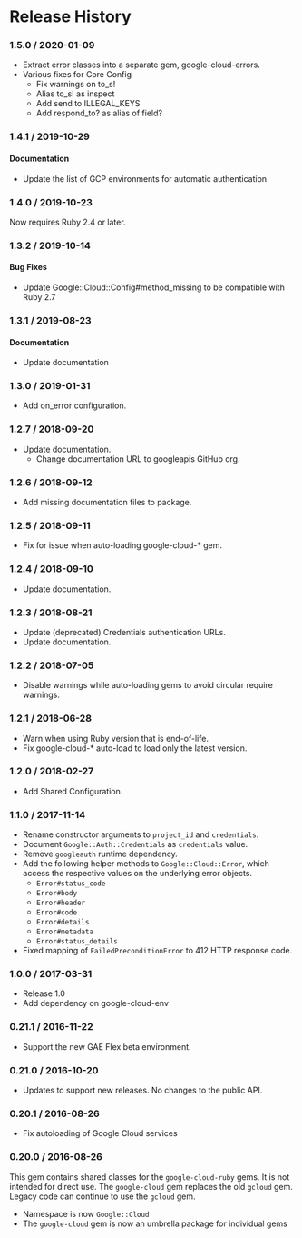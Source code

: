 # Release History

### 1.5.0 / 2020-01-09

* Extract error classes into a separate gem, google-cloud-errors.
* Various fixes for Core Config
    * Fix warnings on to_s!
    * Alias to_s! as inspect
    * Add send to ILLEGAL_KEYS
    * Add respond_to? as alias of field?

### 1.4.1 / 2019-10-29

#### Documentation

* Update the list of GCP environments for automatic authentication

### 1.4.0 / 2019-10-23

Now requires Ruby 2.4 or later.

### 1.3.2 / 2019-10-14

#### Bug Fixes

* Update Google::Cloud::Config#method_missing to be compatible with Ruby 2.7

### 1.3.1 / 2019-08-23

#### Documentation

* Update documentation

### 1.3.0 / 2019-01-31

* Add on_error configuration.

### 1.2.7 / 2018-09-20

* Update documentation.
  * Change documentation URL to googleapis GitHub org.

### 1.2.6 / 2018-09-12

* Add missing documentation files to package.

### 1.2.5 / 2018-09-11

* Fix for issue when auto-loading google-cloud-* gem.

### 1.2.4 / 2018-09-10

* Update documentation.

### 1.2.3 / 2018-08-21

* Update (deprecated) Credentials authentication URLs.
* Update documentation.

### 1.2.2 / 2018-07-05

* Disable warnings while auto-loading gems to avoid circular require warnings.

### 1.2.1 / 2018-06-28

* Warn when using Ruby version that is end-of-life.
* Fix google-cloud-* auto-load to load only the latest version.

### 1.2.0 / 2018-02-27

* Add Shared Configuration.

### 1.1.0 / 2017-11-14

* Rename constructor arguments to `project_id` and `credentials`.
* Document `Google::Auth::Credentials` as `credentials` value.
* Remove `googleauth` runtime dependency.
* Add the following helper methods to `Google::Cloud::Error`, which access the
  respective values on the underlying error objects.
  * `Error#status_code`
  * `Error#body`
  * `Error#header`
  * `Error#code`
  * `Error#details`
  * `Error#metadata`
  * `Error#status_details`
* Fixed mapping of `FailedPreconditionError` to 412 HTTP response code.

### 1.0.0 / 2017-03-31

* Release 1.0
* Add dependency on google-cloud-env

### 0.21.1 / 2016-11-22

* Support the new GAE Flex beta environment.

### 0.21.0 / 2016-10-20

* Updates to support new releases. No changes to the public API.

### 0.20.1 / 2016-08-26

* Fix autoloading of Google Cloud services

### 0.20.0 / 2016-08-26

This gem contains shared classes for the `google-cloud-ruby` gems. It is not intended for direct use. The `google-cloud` gem replaces the old `gcloud` gem. Legacy code can continue to use the `gcloud` gem.

* Namespace is now `Google::Cloud`
* The `google-cloud` gem is now an umbrella package for individual gems
